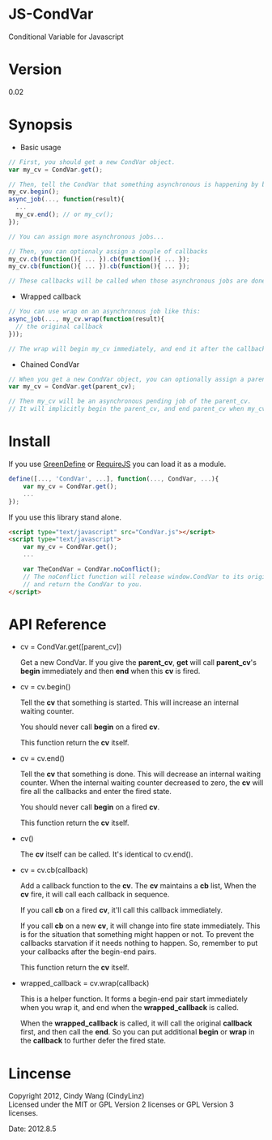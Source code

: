 JS-CondVar
==========

Conditional Variable for Javascript

Version
=======

0\.02

Synopsis
========

+ Basic usage

```javascript
// First, you should get a new CondVar object.
var my_cv = CondVar.get();

// Then, tell the CondVar that something asynchronous is happening by begin-end pair.
my_cv.begin();
async_job(..., function(result){
  ...
  my_cv.end(); // or my_cv();
});

// You can assign more asynchronous jobs...

// Then, you can optionaly assign a couple of callbacks
my_cv.cb(function(){ ... }).cb(function(){ ... });
my_cv.cb(function(){ ... }).cb(function(){ ... });

// These callbacks will be called when those asynchronous jobs are done.
```

+ Wrapped callback

```javascript
// You can use wrap on an asynchronous job like this:
async_job(..., my_cv.wrap(function(result){
  // the original callback
}));

// The wrap will begin my_cv immediately, and end it after the callback returns.
```

+ Chained CondVar

```javascript
// When you get a new CondVar object, you can optionally assign a parent CondVar to it.
var my_cv = CondVar.get(parent_cv);

// Then my_cv will be an asynchronous pending job of the parent_cv.
// It will implicitly begin the parent_cv, and end parent_cv when my_cv are all done.
```

Install
=======

If you use [GreenDefine][] or [RequireJS][] you can load it as a module.

```javascript
define([..., 'CondVar', ...], function(..., CondVar, ...){
    var my_cv = CondVar.get();
    ...
});
```

If you use this library stand alone.

```html
<script type="text/javascript" src="CondVar.js"></script>
<script type="text/javascript">
    var my_cv = CondVar.get();
    ...

    var TheCondVar = CondVar.noConflict();
    // The noConflict function will release window.CondVar to its original value,
    // and return the CondVar to you.
</script>
```

[RequireJS]: http://requirejs.org/
[GreenDefine]: https://github.com/CindyLinz/JS-GreenDefine

API Reference
=============

+ cv = CondVar.get([parent_cv])

  Get a new CondVar. If you give the **parent\_cv**,
  **get** will call **parent\_cv**'s **begin** immediately and then **end**
  when this **cv** is fired.

+ cv = cv.begin()

  Tell the **cv** that something is started.
  This will increase an internal waiting counter.

  You should never call **begin** on a fired **cv**.

  This function return the **cv** itself.

+ cv = cv.end()

  Tell the **cv** that something is done.
  This will decrease an internal waiting counter.
  When the internal waiting counter decreased to zero,
  the **cv** will fire all the callbacks and enter the fired state.

  You should never call **begin** on a fired **cv**.

  This function return the **cv** itself.

+ cv()

  The **cv** itself can be called. It's identical to cv.end().

+ cv = cv.cb(callback)

  Add a callback function to the **cv**.
  The **cv** maintains a **cb** list,
  When the **cv** fire, it will call each callback in sequence.

  If you call **cb** on a fired **cv**,
  it'll call this callback immediately.

  If you call **cb** on a new **cv**,
  it will change into fire state immediately.
  This is for the situation that something might happen or not.
  To prevent the callbacks starvation if it needs nothing to happen.
  So, remember to put your callbacks after the begin-end pairs.

  This function return the **cv** itself.

+ wrapped\_callback = cv.wrap(callback)

  This is a helper function. It forms a begin-end pair start immediately when
  you wrap it, and end when the **wrapped\_callback** is called.

  When the **wrapped\_callback** is called, it will call the original **callback** first,
  and then call the **end**.
  So you can put additional **begin** or **wrap** in the **callback** to further defer the fired state.

Lincense
========

Copyright 2012, Cindy Wang (CindyLinz)  
Licensed under the MIT or GPL Version 2 licenses or GPL Version 3 licenses.

Date: 2012.8.5
